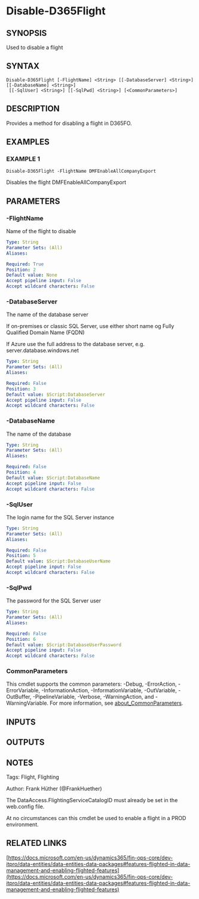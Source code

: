 ﻿---
external help file: d365fo.tools-help.xml
Module Name: d365fo.tools
online version: https://docs.microsoft.com/en-us/dynamics365/fin-ops-core/dev-itpro/data-entities/data-entities-data-packages#features-flighted-in-data-management-and-enabling-flighted-features
schema: 2.0.0
---

# Disable-D365Flight

## SYNOPSIS
Used to disable a flight

## SYNTAX

```
Disable-D365Flight [-FlightName] <String> [[-DatabaseServer] <String>] [[-DatabaseName] <String>]
 [[-SqlUser] <String>] [[-SqlPwd] <String>] [<CommonParameters>]
```

## DESCRIPTION
Provides a method for disabling a flight in D365FO.

## EXAMPLES

### EXAMPLE 1
```
Disable-D365Flight -FlightName DMFEnableAllCompanyExport
```

Disables the flight DMFEnableAllCompanyExport

## PARAMETERS

### -FlightName
Name of the flight to disable

```yaml
Type: String
Parameter Sets: (All)
Aliases:

Required: True
Position: 2
Default value: None
Accept pipeline input: False
Accept wildcard characters: False
```

### -DatabaseServer
The name of the database server

If on-premises or classic SQL Server, use either short name og Fully Qualified Domain Name (FQDN)

If Azure use the full address to the database server, e.g.
server.database.windows.net

```yaml
Type: String
Parameter Sets: (All)
Aliases:

Required: False
Position: 3
Default value: $Script:DatabaseServer
Accept pipeline input: False
Accept wildcard characters: False
```

### -DatabaseName
The name of the database

```yaml
Type: String
Parameter Sets: (All)
Aliases:

Required: False
Position: 4
Default value: $Script:DatabaseName
Accept pipeline input: False
Accept wildcard characters: False
```

### -SqlUser
The login name for the SQL Server instance

```yaml
Type: String
Parameter Sets: (All)
Aliases:

Required: False
Position: 5
Default value: $Script:DatabaseUserName
Accept pipeline input: False
Accept wildcard characters: False
```

### -SqlPwd
The password for the SQL Server user

```yaml
Type: String
Parameter Sets: (All)
Aliases:

Required: False
Position: 6
Default value: $Script:DatabaseUserPassword
Accept pipeline input: False
Accept wildcard characters: False
```

### CommonParameters
This cmdlet supports the common parameters: -Debug, -ErrorAction, -ErrorVariable, -InformationAction, -InformationVariable, -OutVariable, -OutBuffer, -PipelineVariable, -Verbose, -WarningAction, and -WarningVariable. For more information, see [about_CommonParameters](http://go.microsoft.com/fwlink/?LinkID=113216).

## INPUTS

## OUTPUTS

## NOTES
Tags: Flight, Flighting

Author: Frank Hüther (@FrankHuether)

The DataAccess.FlightingServiceCatalogID must already be set in the web.config file.

At no circumstances can this cmdlet be used to enable a flight in a PROD environment.

## RELATED LINKS

[https://docs.microsoft.com/en-us/dynamics365/fin-ops-core/dev-itpro/data-entities/data-entities-data-packages#features-flighted-in-data-management-and-enabling-flighted-features](https://docs.microsoft.com/en-us/dynamics365/fin-ops-core/dev-itpro/data-entities/data-entities-data-packages#features-flighted-in-data-management-and-enabling-flighted-features)

